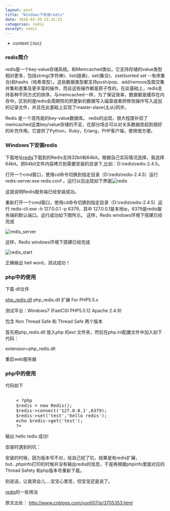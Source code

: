 ```yaml
---
layout: post
title: "Windows下安装redis"
date: 2016-03-30 23:31:23
categories: redis
excerpt: redis
---
```


* content
{:toc}

### redis简介

redis是一个key-value存储系统。和Memcached类似，它支持存储的value类型相对更多，包括string(字符串)、list(链表)、set(集合)、zset(sorted set --有序集合)和hashs（哈希类型）。这些数据类型都支持push/pop、add/remove及取交集并集和差集及更丰富的操作，而且这些操作都是原子性的。在此基础上，redis支持各种不同方式的排序。与memcached一样，为了保证效率，数据都是缓存在内存中。区别的是redis会周期性的把更新的数据写入磁盘或者把修改操作写入追加的记录文件，并且在此基础上实现了master-slave(主从)同步。

Redis 是一个高性能的key-value数据库。 redis的出现，很大程度补偿了memcached这类key/value存储的不足，在部分场合可以对关系数据库起到很好的补充作用。它提供了Python，Ruby，Erlang，PHP客户端，使用很方便。

### Windows下安装redis

下载地址[redis](https://github.com/dmajkic/redis/downloads)下载到的Redis支持32bit和64bit。根据自己实际情况选择，我选择64bit。把64bit文件内容拷贝到需要安装的目录下,比如：D:\redis\redis-2.4.5。

打开一个cmd窗口，使用cd命令切换到指定目录（D:\redis\redis-2.4.5）运行 redis-server.exe redis.conf 。运行以后出现如下界面![redis](http://hexing-w.github.io/css/pics/redis.jpg)

这就说明Redis服务端已经安装成功。

重新打开一个cmd窗口，使用cd命令切换到指定目录（D:\redis\redis-2.4.5）运行 redis-cli.exe -h 127.0.0.1 -p 6379，其中 127.0.0.1是本地ip，6379是redis服务端的默认端口。运行成功如下图所示。
这样，Redis windows环境下搭建已经完成

![redis_server](http://hexing-w.github.io/css/pics/redis_server.jpg)

这样，Redis windows环境下搭建已经完成

![redis_start](http://hexing-w.github.io/css/pics/redis_start.jpg)

正确输出 hell word，测试成功！

### php中的使用

下载 dll文件

[php_redis.dll](http://download.csdn.net/download/bluesky321/5355093)
php_redis.dll 扩展 For PHP5.5.x

测试平台：Windows7 (FastCGI PHP5.5.12 Apache 2.4.9)

包含 Non Thread Safe 和 Thread Safe 两个版本

首先把php_redis.dll 放入php 的ext 文件夹，然后在php.ini配置文件中加入如下代码：

extension=php_redis.dll

重启web服务器

### php中的使用

代码如下
<pre>  
    < ?php
    $redis = new Redis();
    $redis->connect('127.0.0.1',6379);
    $redis->set('test','hello redis');
    echo $redis->get('test');
    ?>
</pre>

输出 hello  redis 成功!

安装时遇到的坑：

安装的时候，因为版本号不对，给自己挖了坑，结果是有redis扩展，but...phpinfo打印的时候并没有输出redis的信息，于是再根据phpinfo里面对应的Thread Safety 和php版本号重新下载。

别说话，让我哭会儿....宝宝心里苦，但宝宝还是说了。

[redis](http://www.cnblogs.com/ikodota/archive/2012/03/05/php_redis_cn.html)的一些用法

原文出处： http://www.cnblogs.com/yun007/p/3705353.html




